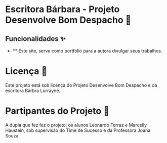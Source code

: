 # Escritora Bárbara - Projeto Desenvolve Bom Despacho 🤖


## Funcionalidades ✨

- ** Este site, serve como portfólio para a autora divulgar seus trabalhos.

# Licença 📜

Este projeto está sob licença do Projeto Desenvolve Bom Despacho e da escritora Bárbra Lorrayne.

# Partipantes do Projeto 🤝

A dupla que fez fez o projeto: os alunos Leonardo Ferraz e Marcelly Haustein, sob supervisão do Time de Sucesso e da Professora Joana Souza.

